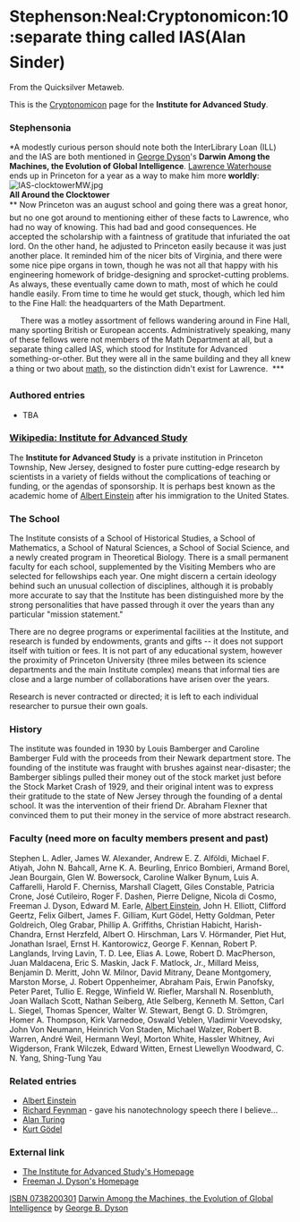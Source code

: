 
# Stephenson:Neal:Cryptonomicon:10:separate thing called IAS(Alan Sinder)

From the Quicksilver Metaweb.

This is the [Cryptonomicon](/cryptonomicon) page for the **Institute for Advanced Study**.

### Stephensonia


*A modestly curious person should note both the InterLibrary Loan (ILL) and the IAS are both mentioned in [George Dyson](/http-www-amazon-com-exec-obidos-search-handle-url-index-books-field-author-dyson-george-b-104-8931055-5532701)'s **Darwin Among the Machines, the Evolution of Global Intelligence**. [Lawrence Waterhouse](/lawrence-waterhouse) ends up in Princeton for a year as a way to make him more **worldly**:
![IAS-clocktowerMW.jpg](/images/IAS-clocktowerMW.jpg)  
**All Around the Clocktower**  
** Now Princeton was an august school and going there was a great honor, but no one got around to mentioning either of these facts to Lawrence, who had no way of knowing. This had bad and good consequences. He accepted the scholarship with a faintness of gratitude that infuriated the oat lord. On the other hand, he adjusted to Princeton easily because it was just another place. It reminded him of the nicer bits of Virginia, and there were some nice pipe organs in town, though he was not all that happy with his engineering homework of bridge-designing and sprocket-cutting problems. As always, these eventually came down to math, most of which he could handle easily. From time to time he would get stuck, though, which led him to the Fine Hall: the headquarters of the Math Department.  

     There was a motley assortment of fellows wandering around in Fine Hall, many sporting British or European accents. Administratively speaking, many of these fellows were not members of the Math Department at all, but a separate thing called IAS, which stood for Institute for Advanced something-or-other. But they were all in the same building and they all knew a thing or two about [math](/mathematics), so the distinction didn't exist for Lawrence.  ***

### Authored entries


* TBA


### [Wikipedia: Institute for Advanced Study](/http-en-wikipedia-org-wiki-institute-for-advanced-study)


The **Institute for Advanced Study** is a private institution in Princeton Township, New Jersey, designed to foster pure cutting-edge research by scientists in a variety of fields without the complications of teaching or funding, or the agendas of sponsorship. It is perhaps best known as the academic home of [Albert Einstein](/albert-einstein) after his immigration to the United States.

### The School


The Institute consists of a School of Historical Studies, a School of Mathematics, a School of Natural Sciences, a School of Social Science, and a newly created program in Theoretical Biology. There is a small permanent faculty for each school, supplemented by the Visiting Members who are selected for fellowships each year. One might discern a certain ideology behind such an unusual collection of disciplines, although it is probably more accurate to say that the Institute has been distinguished more by the strong personalities that have passed through it over the years than any particular "mission statement."

There are no degree programs or experimental facilities at the Institute, and research is funded by endowments, grants and gifts -- it does not support itself with tuition or fees. It is not part of any educational system, however the proximity of Princeton University (three miles between its science departments and the main Institute complex) means that informal ties are close and a large number of collaborations have arisen over the years.

Research is never contracted or directed; it is left to each individual researcher to pursue their own goals.


### History


The institute was founded in 1930 by Louis Bamberger and Caroline Bamberger Fuld with the proceeds from their Newark department store. The founding of the institute was fraught with brushes against near-disaster; the Bamberger siblings pulled their money out of the stock market just before the Stock Market Crash of 1929, and their original intent was to express their gratitude to the state of New Jersey through the founding of a dental school. It was the intervention of their friend Dr. Abraham Flexner that convinced them to put their money in the service of more abstract research.

### Faculty (need more on faculty members present and past)


Stephen L. Adler, James W. Alexander, Andrew E. Z. Alföldi, Michael F. Atiyah, John N. Bahcall, Arne K. A. Beurling, Enrico Bombieri, Armand Borel, Jean Bourgain, Glen W. Bowersock, Caroline Walker Bynum, Luis A. Caffarelli, Harold F. Cherniss, Marshall Clagett, Giles Constable, Patricia Crone, José Cutileiro, Roger F. Dashen, Pierre Deligne, Nicola di Cosmo, Freeman J. Dyson, Edward M. Earle, [Albert Einstein](/albert-einstein), John H. Elliott, Clifford Geertz, Felix Gilbert, James F. Gilliam, Kurt Gödel, Hetty Goldman, Peter Goldreich, Oleg Grabar, Phillip A. Griffiths, Christian Habicht, Harish-Chandra, Ernst Herzfeld, Albert O. Hirschman, Lars V. Hörmander, Piet Hut, Jonathan Israel, Ernst H. Kantorowicz, George F. Kennan, Robert P. Langlands, Irving Lavin, T. D. Lee, Elias A. Lowe, Robert D. MacPherson, Juan Maldacena, Eric S. Maskin, Jack F. Matlock, Jr., Millard Meiss, Benjamin D. Meritt, John W. Milnor, David Mitrany, Deane Montgomery, Marston Morse, J. Robert Oppenheimer, Abraham Pais, Erwin Panofsky, Peter Paret, Tullio E. Regge, Winfield W. Riefler, Marshall N. Rosenbluth, Joan Wallach Scott, Nathan Seiberg, Atle Selberg, Kenneth M. Setton, Carl L. Siegel, Thomas Spencer, Walter W. Stewart, Bengt G. D. Strömgren, Homer A. Thompson, Kirk Varnedoe, Oswald Veblen, Vladimir Voevodsky, John Von Neumann, Heinrich Von Staden, Michael Walzer, Robert B. Warren, André Weil, Hermann Weyl, Morton White, Hassler Whitney, Avi Wigderson, Frank Wilczek, Edward Witten, Ernest Llewellyn Woodward, C. N. Yang, Shing-Tung Yau

### Related entries


* [Albert Einstein](/albert-einstein)
* [Richard Feynman](/richard-feynman) - gave his nanotechnology speech there I believe...
* [Alan Turing](/alan-turing)
* [Kurt Gödel](/stephenson-neal-quicksilver-36-it-is-the-product-of-five-primes-gary-thompson)


### External link


* [The Institute for Advanced Study's Homepage](/http-www-ias-edu)
* [Freeman J. Dyson's Homepage](/http-www-sns-ias-edu-dyson)

[ISBN 0738200301](/) [Darwin Among the Machines, the Evolution of Global Intelligence](/http-www-amazon-com-exec-obidos-asin-0738200301-anywhere0f-104-8931055-5532701) by [George B. Dyson](/http-www-amazon-com-exec-obidos-search-handle-url-index-books-field-author-dyson-george-b-104-8931055-5532701)

